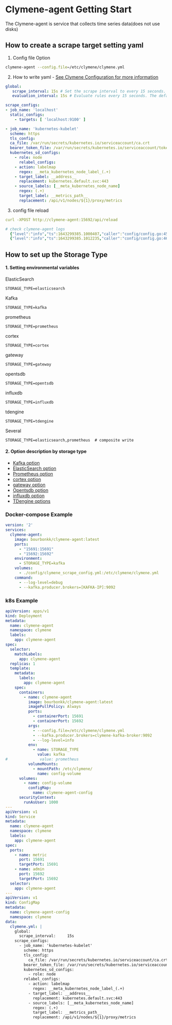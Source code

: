# Clymene-agent Getting Start
The Clymene-agent is service that collects time series data(does not use disks)  

## How to create a scrape target setting yaml
1. Config file Option  
```bash
clymene-agent --config.file=/etc/clymene/clymene.yml
```
2. How to write yaml - [See Clymene Configuration for more information](https://clymene-project.github.io/docs/service-discovery/)  
```yaml
global:
   scrape_interval: 15s # Set the scrape interval to every 15 seconds. Default is every 1 minute.  
   evaluation_interval: 15s # Evaluate rules every 15 seconds. The default is every 1 minute.

scrape_configs:
- job_name: 'localhost'  
  static_configs:  
    - targets: [ 'localhost:9100' ]   

- job_name: 'kubernetes-kubelet'  
  scheme: https  
  tls_config:  
  ca_file: /var/run/secrets/kubernetes.io/serviceaccount/ca.crt  
  bearer_token_file: /var/run/secrets/kubernetes.io/serviceaccount/token  
  kubernetes_sd_configs:  
    - role: node  
      relabel_configs:  
    - action: labelmap  
      regex: __meta_kubernetes_node_label_(.+)  
    - target_label: __address__  
      replacement: kubernetes.default.svc:443  
    - source_labels: [__meta_kubernetes_node_name]  
      regex: (.+)  
      target_label: __metrics_path__  
      replacement: /api/v1/nodes/${1}/proxy/metrics
```

3. config file reload
```yaml
curl -XPOST http://clymene-agent:15692/api/reload

# check clymene-agent logs
  {"level":"info","ts":1643299385.1000407,"caller":"config/config.go:451","msg":"Loading configuration file","filename":"clymene_agent.yml"}
  {"level":"info","ts":1643299385.1012235,"caller":"config/config.go:468","msg":"Completed loading of configuration file","filename":"clymene_agent.yml"}
```

## How to set up the Storage Type
#### 1. Setting environmental variables  

ElasticSearch
```
STORAGE_TYPE=elasticsearch
```
Kafka  
```
STORAGE_TYPE=kafka
```
prometheus  
```
STORAGE_TYPE=prometheus
```
cortex
```
STORAGE_TYPE=cortex
```
gateway  
```
STORAGE_TYPE=gateway
```
opentsdb
```
STORAGE_TYPE=opentsdb
```
influxdb
```
STORAGE_TYPE=influxdb
```
tdengine
```
STORAGE_TYPE=tdengine
```
Several
```
STORAGE_TYPE=elasticsearch,prometheus  # composite write
```

#### 2. Option description by storage type
- [Kafka option](./kafka/kafka-option.md)
- [ElasticSearch option](./elasticsearch/es-option.md)
- [Prometheus option](prometheus/prometheus-option.md)
- [cortex option](./cortex/cortex-option.md)
- [gateway option](./gateway/gataway-option.md)
- [Opentsdb option](./opentsdb/opentsdb-option.md)
- [influxdb option](./influxdb/influxdb-options.md)
- [TDengine options](./tdengine/tdengine-options.md)

### Docker-compose Example
```yaml
version: '2'
services:
  clymene-agent:
    image: bourbonkk/clymene-agent:latest
    ports:
      - "15691:15691"
      - "15692:15692"
    environment:
      - STORAGE_TYPE=kafka
    volumes:
      - ./config/clymene_scrape_config.yml:/etc/clymene/clymene.yml
    command:
      - --log-level=debug
      - --kafka.producer.brokers=[KAFKA-IP]:9092
```

### k8s Example
```yaml
apiVersion: apps/v1
kind: Deployment
metadata:
  name: clymene-agent
  namespace: clymene
  labels:
    app: clymene-agent
spec:
  selector:
    matchLabels:
      app: clymene-agent
  replicas: 1
  template:
    metadata:
      labels:
        app: clymene-agent
    spec:
      containers:
        - name: clymene-agent
          image: bourbonkk/clymene-agent:latest
          imagePullPolicy: Always
          ports:
            - containerPort: 15691
            - containerPort: 15692
          args:
            - --config.file=/etc/clymene/clymene.yml
            - --kafka.producer.brokers=clymene-kafka-broker:9092
            - --log-level=info
          env:
            - name: STORAGE_TYPE
              value: kafka
#              value: prometheus
          volumeMounts:
            - mountPath: /etc/clymene/
              name: config-volume
      volumes:
        - name: config-volume
          configMap:
            name: clymene-agent-config
      securityContext:
        runAsUser: 1000
---
apiVersion: v1
kind: Service
metadata:
  name: clymene-agent
  namespace: clymene
  labels:
    app: clymene-agent
spec:
  ports:
    - name: metric
      port: 15691
      targetPort: 15691
    - name: admin
      port: 15692
      targetPort: 15692
  selector:
    app: clymene-agent
---
apiVersion: v1
kind: ConfigMap
metadata:
  name: clymene-agent-config
  namespace: clymene
data:
  clymene.yml: |
    global:
      scrape_interval:     15s
    scrape_configs:
      - job_name: 'kubernetes-kubelet'
        scheme: https
        tls_config:
          ca_file: /var/run/secrets/kubernetes.io/serviceaccount/ca.crt
        bearer_token_file: /var/run/secrets/kubernetes.io/serviceaccount/token
        kubernetes_sd_configs:
          - role: node
        relabel_configs:
          - action: labelmap
            regex: __meta_kubernetes_node_label_(.+)
          - target_label: __address__
            replacement: kubernetes.default.svc:443
          - source_labels: [__meta_kubernetes_node_name]
            regex: (.+)
            target_label: __metrics_path__
            replacement: /api/v1/nodes/${1}/proxy/metrics
```